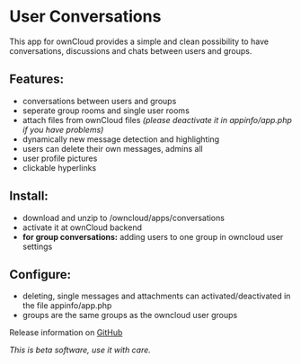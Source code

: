 # User Conversations #

This app for ownCloud provides a simple and clean possibility to have conversations, discussions and chats between users and groups.


## Features: 

* conversations between users and groups
* seperate group rooms and single user rooms
* attach files from ownCloud files _(please deactivate it in appinfo/app.php if you have problems)_
* dynamically new message detection and highlighting
* users can delete their own messages, admins all
* user profile pictures
* clickable hyperlinks


## Install:

* download and unzip to /owncloud/apps/conversations
* activate it at ownCloud backend
* **for group conversations:** adding users to one group in owncloud user settings


## Configure: 

* deleting, single messages and attachments can activated/deactivated in the file appinfo/app.php
* groups are the same groups as the owncloud user groups


Release information on [GitHub](https://github.com/simeonackermann/OC-User-Conversations/releases)


_This is beta software, use it with care._